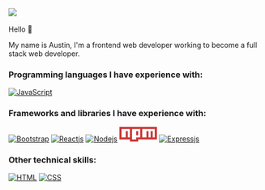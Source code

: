 ![](https://komarev.com/ghpvc/?username=austincomstock)

Hello 👋

My name is Austin, I'm a frontend web developer working to become a full stack web developer. 

<h3>Programming languages I have experience with:</h3>

<a target="_blank" rel="noopener noreferrer nofollow" 
href="https://developer.mozilla.org/en-US/docs/Web/JavaScript"><img src="http://3con14.biz/code/_data/js/intro/js-logo.png" alt="JavaScript" height="43" style="max-width: 100%;"></a>



<h3>Frameworks and libraries I have experience with:</h3>

<a target="_blank" rel="noopener noreferrer nofollow" href="https://commons.wikimedia.org/wiki/File:Bootstrap_logo.svg"><img src="https://upload.wikimedia.org/wikipedia/commons/b/b2/Bootstrap_logo.svg" alt="Bootstrap" height="45" style="max-width: 100%;"></a>
<a target="_blank" rel="noopener noreferrer nofollow" href="https://camo.githubusercontent.com/a5e7bb7952ecdf23aec1c2ecfd3cd9464b4e186640fd049a2d258c1ce21d40fe/68747470733a2f2f6272616e64736c6f676f732e636f6d2f77702d636f6e74656e742f75706c6f6164732f696d616765732f6c617267652f72656163742d6c6f676f2e706e67"><img src="https://raw.githubusercontent.com/jalbertsr/logo-badge-images/master/img/react_logo.png" alt="Reactjs" height="62" style="max-width: 100%;"></a>
<a target="_blank" rel="noopener noreferrer nofollow"
href="https://nodejs.org/en/"><img src="https://camo.githubusercontent.com/720ed473d178f9380291709d2223860ade4f3c7bc368e3fea1ad057b8dc9c6f5/68747470733a2f2f6e6f64656a732e6f72672f7374617469632f696d616765732f6c6f676f2d6c696768742e737667" alt="Nodejs" height="50" style="max-width: 100%;"></a>
<a target="_blank" rel="noopener noreferrer nofollow"
href="https://www.npmjs.com/"><img src="https://github.com/MarioTerron/logo-images/blob/master/logos/npm.png" alt="NPM" height="29" style="max-width: 100%;"></a>
<a target="_blank" rel="noopener noreferrer nofollow" href="https://camo.githubusercontent.com/a5e7bb7952ecdf23aec1c2ecfd3cd9464b4e186640fd049a2d258c1ce21d40fe/68747470733a2f2f6272616e64736c6f676f732e636f6d2f77702d636f6e74656e742f75706c6f6164732f696d616765732f6c617267652f72656163742d6c6f676f2e706e67](http://expressjs.com/)"><img src="https://github.com/MarioTerron/logo-images/blob/master/logos/expressjs.png" alt="Expressjs" height="35" style="max-width: 100%;"></a>


<h3>Other technical skills:</h3>

<a target="_blank" rel="noopener noreferrer nofollow" href="https://camo.githubusercontent.com/309bd1d3bd253dff456421a439882e5189b95a839120f0555d7172ff277e99c3/68747470733a2f2f75706c6f61642e77696b696d656469612e6f72672f77696b6970656469612f636f6d6d6f6e732f7468756d622f362f36312f48544d4c355f6c6f676f5f616e645f776f72646d61726b2e7376672f35313270782d48544d4c355f6c6f676f5f616e645f776f72646d61726b2e7376672e706e67"><img src="https://camo.githubusercontent.com/309bd1d3bd253dff456421a439882e5189b95a839120f0555d7172ff277e99c3/68747470733a2f2f75706c6f61642e77696b696d656469612e6f72672f77696b6970656469612f636f6d6d6f6e732f7468756d622f362f36312f48544d4c355f6c6f676f5f616e645f776f72646d61726b2e7376672f35313270782d48544d4c355f6c6f676f5f616e645f776f72646d61726b2e7376672e706e67" alt="HTML" height="50" style="max-width: 100%;"></a>
<a target="_blank" rel="noopener noreferrer nofollow" href="https://camo.githubusercontent.com/de7ef10ed70510b370642f55ddb78e3fb9cd71f38e58ae77780adb981019aeb0/68747470733a2f2f75706c6f61642e77696b696d656469612e6f72672f77696b6970656469612f636f6d6d6f6e732f7468756d622f332f33642f4353532e332e7376672f3132303070782d4353532e332e7376672e706e67"><img src="https://camo.githubusercontent.com/de7ef10ed70510b370642f55ddb78e3fb9cd71f38e58ae77780adb981019aeb0/68747470733a2f2f75706c6f61642e77696b696d656469612e6f72672f77696b6970656469612f636f6d6d6f6e732f7468756d622f332f33642f4353532e332e7376672f3132303070782d4353532e332e7376672e706e67" alt="CSS" height="50" style="max-width: 100%;"></a>

  
<!---
austincomstock/austincomstock is a ✨ special ✨ repository because its `README.md` (this file) appears on your GitHub profile.
You can click the Preview link to take a look at your changes.
--->
